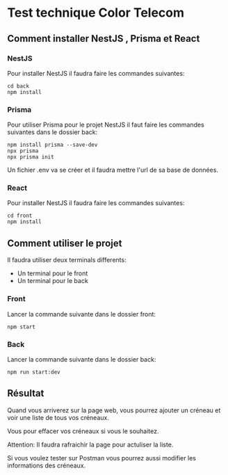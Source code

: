 # Test technique Color Telecom

## Comment installer NestJS , Prisma et React

### NestJS

Pour installer NestJS il faudra faire les commandes suivantes:

```
cd back
npm install
```

### Prisma

Pour utiliser Prisma pour le projet NestJS il faut faire les commandes suivantes dans le dossier back:

```
npm install prisma --save-dev
npx prisma
npx prisma init
```
Un fichier .env va se créer et il faudra mettre l'url de sa base de données.

### React

Pour installer NestJS il faudra faire les commandes suivantes:

```
cd front
npm install
```

## Comment utiliser le projet

Il faudra utiliser deux terminals differents:
- Un terminal pour le front
- Un terminal pour le back

### Front

Lancer la commande suivante dans le dossier front:

```
npm start
```

### Back

Lancer la commande suivante dans le dossier back:

```
npm run start:dev
```

## Résultat

Quand vous arriverez sur la page web, vous pourrez ajouter un créneau et voir une liste de tous vos créneaux.

Vous pour effacer vos créneaux si vous le souhaitez.

Attention: Il faudra rafraichir la page pour actuliser la liste.

Si vous voulez tester sur Postman vous pourrez aussi modifier les informations des créneaux.